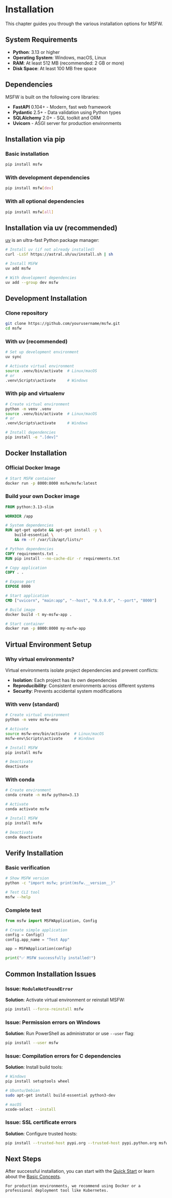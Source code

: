 # Installation

This chapter guides you through the various installation options for MSFW.

## System Requirements

- **Python**: 3.13 or higher
- **Operating System**: Windows, macOS, Linux
- **RAM**: At least 512 MB (recommended: 2 GB or more)
- **Disk Space**: At least 100 MB free space

## Dependencies

MSFW is built on the following core libraries:

- **FastAPI** 0.104+ - Modern, fast web framework
- **Pydantic** 2.5+ - Data validation using Python types
- **SQLAlchemy** 2.0+ - SQL toolkit and ORM
- **Uvicorn** - ASGI server for production environments

## Installation via pip

### Basic installation

```bash
pip install msfw
```

### With development dependencies

```bash
pip install msfw[dev]
```

### With all optional dependencies

```bash
pip install msfw[all]
```

## Installation via uv (recommended)

[uv](https://github.com/astral-sh/uv) is an ultra-fast Python package manager:

```bash
# Install uv (if not already installed)
curl -LsSf https://astral.sh/uv/install.sh | sh

# Install MSFW
uv add msfw

# With development dependencies
uv add --group dev msfw
```

## Development Installation

### Clone repository

```bash
git clone https://github.com/yourusername/msfw.git
cd msfw
```

### With uv (recommended)

```bash
# Set up development environment
uv sync

# Activate virtual environment
source .venv/bin/activate  # Linux/macOS
# or
.venv\Scripts\activate     # Windows
```

### With pip and virtualenv

```bash
# Create virtual environment
python -m venv .venv
source .venv/bin/activate  # Linux/macOS
# or
.venv\Scripts\activate     # Windows

# Install dependencies
pip install -e ".[dev]"
```

## Docker Installation

### Official Docker Image

```bash
# Start MSFW container
docker run -p 8000:8000 msfw/msfw:latest
```

### Build your own Docker image

```dockerfile
FROM python:3.13-slim

WORKDIR /app

# System dependencies
RUN apt-get update && apt-get install -y \
    build-essential \
    && rm -rf /var/lib/apt/lists/*

# Python dependencies
COPY requirements.txt .
RUN pip install --no-cache-dir -r requirements.txt

# Copy application
COPY . .

# Expose port
EXPOSE 8000

# Start application
CMD ["uvicorn", "main:app", "--host", "0.0.0.0", "--port", "8000"]
```

```bash
# Build image
docker build -t my-msfw-app .

# Start container
docker run -p 8000:8000 my-msfw-app
```

## Virtual Environment Setup

### Why virtual environments?

Virtual environments isolate project dependencies and prevent conflicts:

- **Isolation**: Each project has its own dependencies
- **Reproducibility**: Consistent environments across different systems
- **Security**: Prevents accidental system modifications

### With venv (standard)

```bash
# Create virtual environment
python -m venv msfw-env

# Activate
source msfw-env/bin/activate  # Linux/macOS
msfw-env\Scripts\activate     # Windows

# Install MSFW
pip install msfw

# Deactivate
deactivate
```

### With conda

```bash
# Create environment
conda create -n msfw python=3.13

# Activate
conda activate msfw

# Install MSFW
pip install msfw

# Deactivate
conda deactivate
```

## Verify Installation

### Basic verification

```bash
# Show MSFW version
python -c "import msfw; print(msfw.__version__)"

# Test CLI tool
msfw --help
```

### Complete test

```python
from msfw import MSFWApplication, Config

# Create simple application
config = Config()
config.app_name = "Test App"

app = MSFWApplication(config)

print("✅ MSFW successfully installed!")
```

## Common Installation Issues

### Issue: `ModuleNotFoundError`

**Solution**: Activate virtual environment or reinstall MSFW:

```bash
pip install --force-reinstall msfw
```

### Issue: Permission errors on Windows

**Solution**: Run PowerShell as administrator or use `--user` flag:

```bash
pip install --user msfw
```

### Issue: Compilation errors for C dependencies

**Solution**: Install build tools:

```bash
# Windows
pip install setuptools wheel

# Ubuntu/Debian
sudo apt-get install build-essential python3-dev

# macOS
xcode-select --install
```

### Issue: SSL certificate errors

**Solution**: Configure trusted hosts:

```bash
pip install --trusted-host pypi.org --trusted-host pypi.python.org msfw
```

## Next Steps

After successful installation, you can start with the [Quick Start](quick_start.md) or learn about the [Basic Concepts](basic_concepts.md).

```{tip}
For production environments, we recommend using Docker or a professional deployment tool like Kubernetes.
``` 